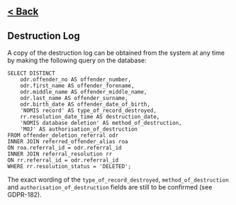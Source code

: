 [< Back](../README.md)
---
## Destruction Log

A copy of the destruction log can be obtained from
the system at any time by making the following query
on the database:

```postgresql
SELECT DISTINCT
    odr.offender_no AS offender_number,
    odr.first_name AS offender_forename,
    odr.middle_name AS offender_middle_name,
    odr.last_name AS offender_surname,
    odr.birth_date AS offender_date_of_birth,
    'NOMIS record' AS type_of_record_destroyed,
    rr.resolution_date_time AS destruction_date,
    'NOMIS database deletion' AS method_of_destruction,
    'MOJ' AS authorisation_of_destruction
FROM offender_deletion_referral odr
INNER JOIN referred_offender_alias roa 
ON roa.referral_id = odr.referral_id 
INNER JOIN referral_resolution rr
ON rr.referral_id = odr.referral_id 
WHERE rr.resolution_status = 'DELETED';
```

The exact wording of the `type_of_record_destroyed`,
`method_of_destruction` and `authorisation_of_destruction` fields
are still to be confirmed (see GDPR-182).

